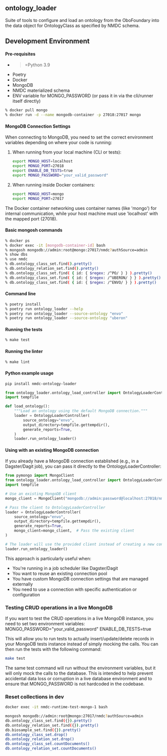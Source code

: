 ## ontology_loader

Suite of tools to configure and load an ontology from the OboFoundary into the data object for OntologyClass as 
specified by NMDC schema.

## Development Environment

#### Pre-requisites

- >=Python 3.9
- Poetry
- Docker
- MongoDB
- NMDC materialized schema
- ENV variable for MONGO_PASSWORD (or pass it in via the cli/runner itself directly)

```bash
% docker pull mongo
% docker run -d --name mongodb-container -p 27018:27017 mongo
```

#### MongoDB Connection Settings

When connecting to MongoDB, you need to set the correct environment variables depending on where your code is running:

1. When running from your local machine (CLI or tests):
   ```bash
   export MONGO_HOST=localhost
   export MONGO_PORT=27018
   export ENABLE_DB_TESTS=true
   export MONGO_PASSWORD="your_valid_password"
   ```

2. When running inside Docker containers:
   ```bash
   export MONGO_HOST=mongo
   export MONGO_PORT=27017
   ```

The Docker container networking uses container names (like 'mongo') for internal communication, while your host machine must use 'localhost' with the mapped port (27018).

#### Basic mongosh commands
```bash
% docker ps
% docker exec -it [mongodb-container-id] bash
% mongosh mongodb://admin:root@mongo:27017/nmdc?authSource=admin
% show dbs
% use nmdc
% db.ontology_class_set.find().pretty()
% db.ontology_relation_set.find().pretty()
% db.ontology_class_set.find( { id: { $regex: /^PO/ } } ).pretty()
% db.ontology_class_set.find( { id: { $regex: /^UBERON/ } } ).pretty()
% db.ontology_class_set.find( { id: { $regex: /^ENVO/ } } ).pretty()
``` 

#### Command line
```bash
% poetry install
% poetry run ontology_loader --help
% poetry run ontology_loader --source-ontology "envo"
% poetry run ontology_loader --source-ontology "uberon"
```

#### Running the tests
```bash
% make test
```

#### Running the linter
```bash
% make lint
```

#### Python example usage
```bash
pip install nmdc-ontology-loader
```

```python
from ontology_loader.ontology_load_controller import OntologyLoaderController
import tempfile

def load_ontology():
    """Load an ontology using the default MongoDB connection."""
    loader = OntologyLoaderController(
        source_ontology="envo",
        output_directory=tempfile.gettempdir(),
        generate_reports=True,
    )
    loader.run_ontology_loader()
```

#### Using with an existing MongoDB connection

If you already have a MongoDB connection established (e.g., in a Dagster/Dagit job), you can pass it directly to the OntologyLoaderController:

```python
from pymongo import MongoClient
from ontology_loader.ontology_load_controller import OntologyLoaderController
import tempfile

# Use an existing MongoDB client
mongo_client = MongoClient("mongodb://admin:password@localhost:27018/nmdc?authSource=admin")

# Pass the client to OntologyLoaderController
loader = OntologyLoaderController(
    source_ontology="envo",
    output_directory=tempfile.gettempdir(),
    generate_reports=True,
    mongo_client=mongo_client,  # Pass the existing client
)

# The loader will use the provided client instead of creating a new connection
loader.run_ontology_loader()
```

This approach is particularly useful when:
- You're running in a job scheduler like Dagster/Dagit
- You want to reuse an existing connection pool
- You have custom MongoDB connection settings that are managed externally
- You need to use a connection with specific authentication or configuration

### Testing CRUD operations in a live MongoDB

If you want to test the CRUD operations in a live MongoDB instance, you need to set two environment variables:
MONGO_PASSWORD="your_valid_password"
ENABLE_DB_TESTS=true

This will allow you to run tests to actually insert/update/delete records in your MongoDB tests instance instead
of simply mocking the calls. You can then run the tests with the following command:

```bash
make test
```
 
The same test command will run without the environment variables, but it will only mock the calls to the database.
This is intended to help prevent accidental data loss or corruption in a live database environment and to 
ensure that MONGO_PASSWORD is not hardcoded in the codebase.

### Reset collections in dev

```bash
docker exec -it nmdc-runtime-test-mongo-1 bash
```
```bash
mongosh mongodb://admin:root@mongo:27017/nmdc?authSource=admin
db.ontology_class_set.find({}).pretty()
db.ontology_relation_set.find({}).pretty()
db.biosample_set.find({}).pretty()
db.ontology_class_set.drop()
db.ontology_relation_set.drop()
db.ontology_class_set.countDocuments()
db.ontology_relation_set.countDocuments()
```